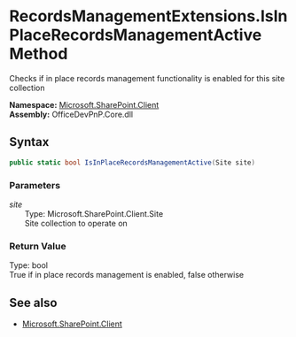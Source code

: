 # RecordsManagementExtensions.IsInPlaceRecordsManagementActive Method  
Checks if in place records management functionality is enabled for this site collection  

**Namespace:** [Microsoft.SharePoint.Client](Microsoft.SharePoint.Client.md)  
**Assembly:** OfficeDevPnP.Core.dll  
## Syntax
```C#
public static bool IsInPlaceRecordsManagementActive(Site site)
```
### Parameters
*site*  
&emsp;&emsp;Type: Microsoft.SharePoint.Client.Site  
&emsp;&emsp;Site collection to operate on  
### Return Value
Type: bool  
True if in place records management is enabled, false otherwise

## See also
- [Microsoft.SharePoint.Client](Microsoft.SharePoint.Client.md)
